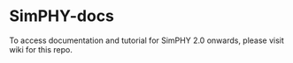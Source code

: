 # SimPHY-docs
To access documentation and tutorial for SimPHY 2.0 onwards, please visit wiki for this repo.
